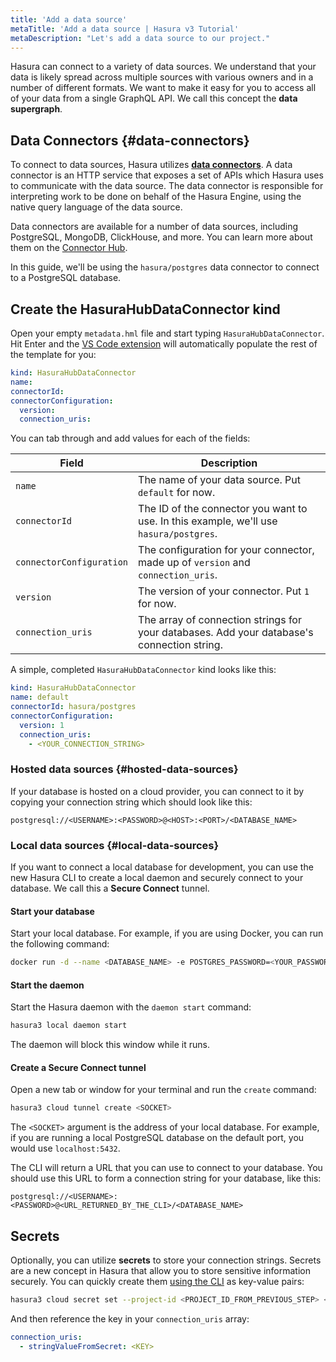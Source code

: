 ```yaml
---
title: 'Add a data source'
metaTitle: 'Add a data source | Hasura v3 Tutorial'
metaDescription: "Let's add a data source to our project."
---
```


Hasura can connect to a variety of data sources. We understand that your data is likely spread across multiple sources
with various owners and in a number of different formats. We want to make it easy for you to access all of your data
from a single GraphQL API. We call this concept the **data supergraph**.

## Data Connectors {#data-connectors}

To connect to data sources, Hasura utilizes
[**data connectors**](https://v3-docs-eny.pages.dev/latest/connectors/introduction/). A data connector is an HTTP
service that exposes a set of APIs which Hasura uses to communicate with the data source. The data connector is
responsible for interpreting work to be done on behalf of the Hasura Engine, using the native query language of the data
source.

Data connectors are available for a number of data sources, including PostgreSQL, MongoDB, ClickHouse, and more. You can
learn more about them on the [Connector Hub](https://hasura.io/connectors).

In this guide, we'll be using the `hasura/postgres` data connector to connect to a PostgreSQL database.

## Create the HasuraHubDataConnector kind

Open your empty `metadata.hml` file and start typing `HasuraHubDataConnector`. Hit Enter and the
[VS Code extension](https://marketplace.visualstudio.com/items?itemName=HasuraHQ.hasura) will automatically populate the
rest of the template for you:

```yaml
kind: HasuraHubDataConnector
name:
connectorId:
connectorConfiguration:
  version:
  connection_uris:
```

You can tab through and add values for each of the fields:

| Field                    | Description                                                                                |
| ------------------------ | ------------------------------------------------------------------------------------------ |
| `name`                   | The name of your data source. Put `default` for now.                                       |
| `connectorId`            | The ID of the connector you want to use. In this example, we'll use `hasura/postgres`.     |
| `connectorConfiguration` | The configuration for your connector, made up of `version` and `connection_uris`.          |
| `version`                | The version of your connector. Put `1` for now.                                            |
| `connection_uris`        | The array of connection strings for your databases. Add your database's connection string. |

A simple, completed `HasuraHubDataConnector` kind looks like this:

```yaml
kind: HasuraHubDataConnector
name: default
connectorId: hasura/postgres
connectorConfiguration:
  version: 1
  connection_uris:
    - <YOUR_CONNECTION_STRING>
```

### Hosted data sources {#hosted-data-sources}

If your database is hosted on a cloud provider, you can connect to it by copying your connection string which should
look like this:

```text
postgresql://<USERNAME>:<PASSWORD>@<HOST>:<PORT>/<DATABASE_NAME>
```

### Local data sources {#local-data-sources}

If you want to connect a local database for development, you can use the new Hasura CLI to create a local daemon and
securely connect to your database. We call this a **Secure Connect** tunnel.

#### Start your database

Start your local database. For example, if you are using Docker, you can run the following command:

```bash
docker run -d --name <DATABASE_NAME> -e POSTGRES_PASSWORD=<YOUR_PASSWORD> -p 5432:5432 <DATABASE_IMAGE>
```

#### Start the daemon

Start the Hasura daemon with the `daemon start` command:

```bash
hasura3 local daemon start
```

The daemon will block this window while it runs.

#### Create a Secure Connect tunnel

Open a new tab or window for your terminal and run the `create` command:

```bash
hasura3 cloud tunnel create <SOCKET>
```

The `<SOCKET>` argument is the address of your local database. For example, if you are running a local PostgreSQL
database on the default port, you would use `localhost:5432`.

The CLI will return a URL that you can use to connect to your database. You should use this URL to form a connection
string for your database, like this:

```text
postgresql://<USERNAME>:<PASSWORD>@<URL_RETURNED_BY_THE_CLI>/<DATABASE_NAME>
```

## Secrets

Optionally, you can utilize **secrets** to store your connection strings. Secrets are a new concept in Hasura that allow
you to store sensitive information securely. You can quickly create them
[using the CLI](https://v3-docs-eny.pages.dev/latest/ci-cd/secrets/) as key-value pairs:

```bash
hasura3 cloud secret set --project-id <PROJECT_ID_FROM_PREVIOUS_STEP> <KEY>=<VALUE>
```

And then reference the key in your `connection_uris` array:

```yaml
connection_uris:
  - stringValueFromSecret: <KEY>
```
